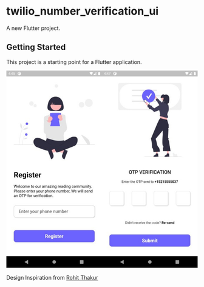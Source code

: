 # twilio_number_verification_ui

A new Flutter project.

## Getting Started

This project is a starting point for a Flutter application.

![App Design](assets/ui.jpg)

Design Inspiration from [Rohit Thakur](https://www.figma.com/community/file/1103999457968459851)
